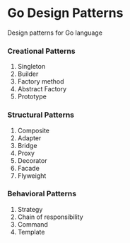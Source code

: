 # Go Design Patterns
Design patterns for Go language

### Creational Patterns
1. Singleton
2. Builder
3. Factory method
4. Abstract Factory
5. Prototype

### Structural Patterns
1. Composite
2. Adapter
3. Bridge
4. Proxy
5. Decorator
6. Facade
7. Flyweight

### Behavioral Patterns
1. Strategy
2. Chain of responsibility
3. Command
4. Template
